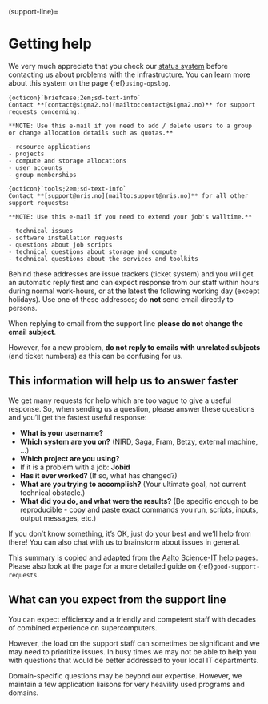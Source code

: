 (support-line)=

# Getting help

We very much appreciate that you check our [status system](https://opslog.sigma2.no) before contacting us about problems with the infrastructure. You can learn more about this system on the page {ref}`using-opslog`.

```{admonition} Administrative support
{octicon}`briefcase;2em;sd-text-info`
Contact **[contact@sigma2.no](mailto:contact@sigma2.no)** for support requests concerning:

**NOTE: Use this e-mail if you need to add / delete users to a group or change allocation details such as quotas.**

- resource applications
- projects
- compute and storage allocations
- user accounts
- group memberships
```

```{admonition} Technical support
{octicon}`tools;2em;sd-text-info`
Contact **[support@nris.no](mailto:support@nris.no)** for all other support requests:

**NOTE: Use this e-mail if you need to extend your job's walltime.**

- technical issues
- software installation requests
- questions about job scripts
- technical questions about storage and compute
- technical questions about the services and toolkits
```

Behind these addresses are issue trackers (ticket system) and you will get an
automatic reply first and can expect response from our staff within hours
during normal work-hours, or at the latest the following working day (except
holidays).  Use one of these addresses; do **not** send email directly
to persons.

When replying to email from the support line **please do not change the email subject**.

However, for a new problem, **do not reply to emails with unrelated subjects** (and
ticket numbers) as this can be confusing for us.


## This information will help us to answer faster

We get many requests for help which are too vague to give a useful response.
So, when sending us a question, please answer these questions and you’ll get
the fastest useful response:

- **What is your username?**
- **Which system are you on?** (NIRD, Saga, Fram, Betzy, external machine, ...)
- **Which project are you using?**
- If it is a problem with a job: **Jobid**
- **Has it ever worked?** (If so, what has changed?)
- **What are you trying to accomplish?** (Your ultimate goal, not current technical obstacle.)
- **What did you do, and what were the results?** (Be specific enough to be reproducible - copy and paste exact commands you run, scripts, inputs, output messages, etc.)

If you don’t know something, it’s OK, just do your best and we’ll help from
there! You can also chat with us to brainstorm about issues in general.

This summary is copied and adapted from the [Aalto Science-IT help
pages](https://scicomp.aalto.fi/triton/help/#give-enough-information).  Please
also look at the page for a more detailed guide on
{ref}`good-support-requests`.


## What can you expect from the support line

You can expect efficiency and a friendly and competent staff with decades
of combined experience on supercomputers.

However, the load on the support staff can sometimes be significant and we may
need to prioritize issues.  In busy times we may not be able to help you with
questions that would be better addressed to your local IT departments.

Domain-specific questions may be beyond our expertise. However, we maintain a
few application liaisons for very heavility used programs and domains.
